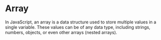 # Array
In JavaScript, an array is a data structure used to store multiple values in a single variable. These values can be of any data type, including strings, numbers, objects, or even other arrays (nested arrays). 
